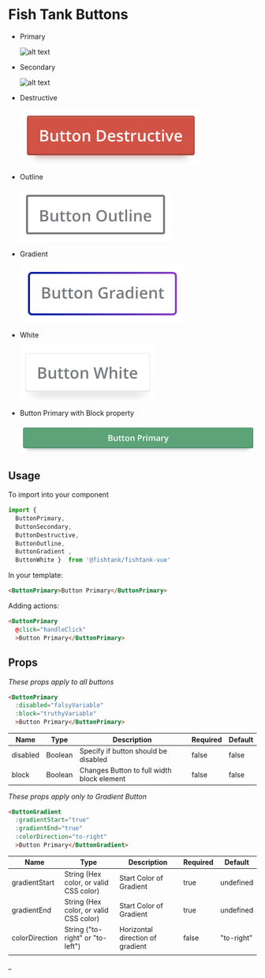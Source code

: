 # Fish Tank Buttons

  - Primary

    ![alt text](https://github.com/bakpa79/fishtank-vue/raw/docs/buttonsmd/assets/ft-button-primary.png "Button Primary")
  - Secondary

    ![alt text](https://github.com/bakpa79/fishtank-vue/raw/docs/buttonsmd/assets/ft-button-secondary.png "Button Secondary")
  - Destructive

    ![alt text](../../assets/ft-button-destructive.png "Button Destructive")
  - Outline

    ![alt text](../../assets/ft-button-outline.png "Button Outline")
  - Gradient

    ![alt text](../../assets/ft-button-gradient.png "Button Gradient")
  - White

    ![alt text](../../assets/ft-button-white.png "Button White")
  - Button Primary with Block property

    ![alt text](../../assets/ft-button-primary-block.png "Button White")

## Usage

To import into your component

```js
import { 
  ButtonPrimary,
  ButtonSecondary,
  ButtonDestructive, 
  ButtonOutline, 
  ButtonGradient , 
  ButtonWhite }  from '@fishtank/fishtank-vue'
```

In your template:

```html
<ButtonPrimary>Button Primary</ButtonPrimary>
```

Adding actions:

```html
<ButtonPrimary 
  @click="handleClick"
  >Button Primary</ButtonPrimary>
```

## Props

_These props apply to all buttons_

```html
<ButtonPrimary
  :disabled="falsyVariable"
  :block="truthyVariable"
  >Button Primary</ButtonPrimary>
```
|Name|Type|Description|Required|Default|
|---|---|---|---|---|
|disabled|Boolean|Specify if button should be disabled|false| false|
|block|Boolean|Changes Button to full width block element|false| false|


_These props apply only to Gradient Button_

```html
<ButtonGradient
  :gradientStart="true"
  :gradientEnd="true"
  :colorDirection="to-right"
  >Button Primary</ButtonGradient>
```
<table>
  <thead>
    <th>Name</th>
    <th>Type</th>
    <th>Description</th>
    <th>Required</th>
    <th>Default</th>
  </thead>
  <tr>
    <td>gradientStart</td>
    <td>String (Hex color, or valid CSS color)</td>
    <td>Start Color of Gradient</td>
    <td>true</td>
    <td>undefined</td>
  </tr>
  <tr>
    <td>gradientEnd</td>
    <td>String (Hex color, or valid CSS color)</td>
    <td>Start Color of Gradient</td>
    <td>true</td>
    <td>undefined</td>
  </tr>
  <tr>
    <td>colorDirection</td>
    <td>String ("to-right" or "to-left")</td>
    <td>Horizontal direction of gradient</td>
    <td>false</td>
    <td> "to-right"</td>
  </tr>
  <tr>
    <td colspan=5>
    </td>
  </tr>
</table>


_

